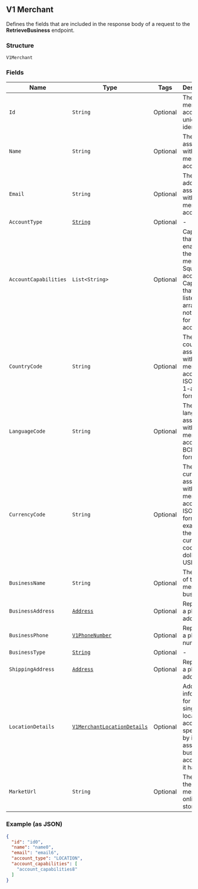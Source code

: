 ## V1 Merchant

Defines the fields that are included in the response body of
a request to the **RetrieveBusiness** endpoint.

### Structure

`V1Merchant`

### Fields

| Name | Type | Tags | Description | Getter |
|  --- | --- | --- | --- | --- |
| `Id` | `String` | Optional | The merchant account's unique identifier. | String getId() |
| `Name` | `String` | Optional | The name associated with the merchant account. | String getName() |
| `Email` | `String` | Optional | The email address associated with the merchant account. | String getEmail() |
| `AccountType` | [`String`](/doc/models/v1-merchant-account-type.md) | Optional | - | String getAccountType() |
| `AccountCapabilities` | `List<String>` | Optional | Capabilities that are enabled for the merchant's Square account. Capabilities that are not listed in this array are not enabled for the account. | List<String> getAccountCapabilities() |
| `CountryCode` | `String` | Optional | The country associated with the merchant account, in ISO 3166-1-alpha-2 format. | String getCountryCode() |
| `LanguageCode` | `String` | Optional | The language associated with the merchant account, in BCP 47 format. | String getLanguageCode() |
| `CurrencyCode` | `String` | Optional | The currency associated with the merchant account, in ISO 4217 format. For example, the currency code for US dollars is USD. | String getCurrencyCode() |
| `BusinessName` | `String` | Optional | The name of the merchant's business. | String getBusinessName() |
| `BusinessAddress` | [`Address`](/doc/models/address.md) | Optional | Represents a physical address. | Address getBusinessAddress() |
| `BusinessPhone` | [`V1PhoneNumber`](/doc/models/v1-phone-number.md) | Optional | Represents a phone number. | V1PhoneNumber getBusinessPhone() |
| `BusinessType` | [`String`](/doc/models/v1-merchant-business-type.md) | Optional | - | String getBusinessType() |
| `ShippingAddress` | [`Address`](/doc/models/address.md) | Optional | Represents a physical address. | Address getShippingAddress() |
| `LocationDetails` | [`V1MerchantLocationDetails`](/doc/models/v1-merchant-location-details.md) | Optional | Additional information for a single-location account specified by its associated business account, if it has one. | V1MerchantLocationDetails getLocationDetails() |
| `MarketUrl` | `String` | Optional | The URL of the merchant's online store. | String getMarketUrl() |

### Example (as JSON)

```json
{
  "id": "id0",
  "name": "name0",
  "email": "email6",
  "account_type": "LOCATION",
  "account_capabilities": [
    "account_capabilities8"
  ]
}
```

